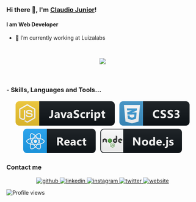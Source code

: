 ### Hi there 👋, I'm [Claudio Junior](https://claudiojunior.me/)!
#### I am Web Developer

- 🔭 I’m currently working at Luizalabs

<br />

<p align="center" >
  <img  src="https://github-readme-stats.vercel.app/api?username=claudiojunior-me&&show_icons=true&theme=radical"/>
</p>

<br />

### - Skills, Languages and Tools...

<p align="center">
  <img src="https://github.com/MikeCodesDotNET/ColoredBadges/blob/master/svg/dev/languages/js.svg" alt="html" style="vertical-align:top; margin:4px">
  <img src="https://github.com/MikeCodesDotNET/ColoredBadges/blob/master/svg/dev/languages/css3.svg" alt="html" style="vertical-align:top; margin:4px">
  <img src="https://github.com/MikeCodesDotNET/ColoredBadges/blob/master/svg/dev/frameworks/react.svg" alt="html" style="vertical-align:top; margin:4px">
  <img src="https://github.com/MikeCodesDotNET/ColoredBadges/blob/master/svg/dev/frameworks/nodejs.svg" alt="html" style="vertical-align:top; margin:4px">
</p>

### Contact me

<p align="center">
    <a href='https://github.com/claudiojunior-me' target='_blank'>
        <img src='https://cdn.jsdelivr.net/npm/simple-icons@3.0.1/icons/github.svg' alt='github' height='40'>
    </a>
    <a href='https://www.linkedin.com/in/junior1091/' target='_blank'>
        <img src='https://cdn.jsdelivr.net/npm/simple-icons@3.0.1/icons/linkedin.svg' alt='linkedin' height='40'>
    </a>
    <a href='https://www.instagram.com/claudiojunior.me/' target='_blank'>
        <img src='https://cdn.jsdelivr.net/npm/simple-icons@3.0.1/icons/instagram.svg' alt='instagram' height='40'>
    </a>
    <a href='https://twitter.com/ClaudioVsJunior' target='_blank'>
        <img src='https://cdn.jsdelivr.net/npm/simple-icons@3.0.1/icons/twitter.svg' alt='twitter' height='40'>
    </a>
    <a href='https://claudiojunior.me/' target='_blank'>
        <img src='https://cdn.jsdelivr.net/npm/simple-icons@3.0.1/icons/icloud.svg' alt='website' height='40'>
    </a>
</p>

![Profile views](https://gpvc.arturio.dev/claudiojunior-me)  
